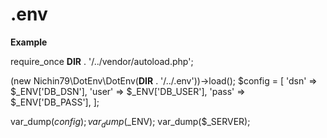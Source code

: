 # .env

**Example**

require_once **DIR** . '/../vendor/autoload.php';

(new Nichin79\DotEnv\DotEnv(**DIR** . '/../.env'))->load();
$config = [
'dsn' => $\_ENV['DB_DSN'],
'user' => $\_ENV['DB_USER'],
'pass' => $\_ENV['DB_PASS'],
];

var_dump($config);
var_dump($\_ENV);
var_dump($\_SERVER);

